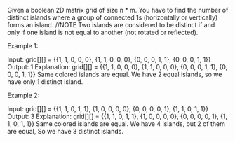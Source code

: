 Given a boolean 2D matrix grid of size n \* m. You have to find the number of distinct islands where a group of connected 1s (horizontally or vertically) forms an island.  //NOTE Two islands are considered to be distinct if and only if one island is not equal to another (not rotated or reflected).

Example 1:

Input:
grid[][] = {{1, 1, 0, 0, 0},
            {1, 1, 0, 0, 0},
            {0, 0, 0, 1, 1},
            {0, 0, 0, 1, 1}}
Output:
1
Explanation:
grid[][] = {{1, 1, 0, 0, 0},
            {1, 1, 0, 0, 0},
            {0, 0, 0, 1, 1},
            {0, 0, 0, 1, 1}}
Same colored islands are equal.
We have 2 equal islands, so we
have only 1 distinct island.

Example 2:

Input:
grid[][] = {{1, 1, 0, 1, 1},
            {1, 0, 0, 0, 0},
            {0, 0, 0, 0, 1},
            {1, 1, 0, 1, 1}}
Output:
3
Explanation:
grid[][] = {{1, 1, 0, 1, 1},
            {1, 0, 0, 0, 0},
            {0, 0, 0, 0, 1},
            {1, 1, 0, 1, 1}}
Same colored islands are equal.
We have 4 islands, but 2 of them
are equal, So we have 3 distinct islands.
